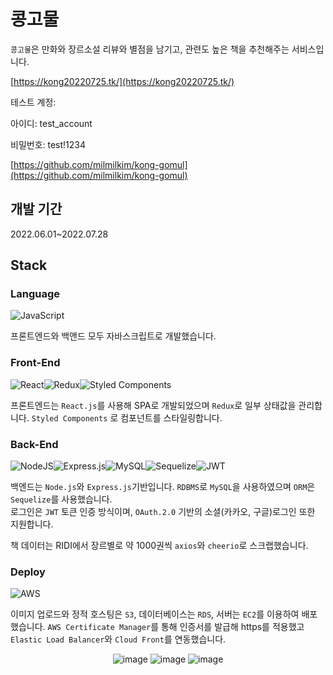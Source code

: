 # 콩고물

`콩고물`은 만화와 장르소설 리뷰와 별점을 남기고, 관련도 높은 책을 추천해주는 서비스입니다.

[https://kong20220725.tk/](https://kong20220725.tk/)

테스트 계정:

아이디: test\_account

비밀번호: test!1234

[https://github.com/milmilkim/kong-gomul](https://github.com/milmilkim/kong-gomul)

## 개발 기간

2022.06.01~2022.07.28

## Stack

### Language

![JavaScript](https://img.shields.io/badge/javascript-%23323330.svg?style=for-the-badge&logo=javascript&logoColor=%23F7DF1E)

프론트엔드와 백앤드 모두 자바스크립트로 개발했습니다.

### Front-End

![React](https://img.shields.io/badge/react-%2320232a.svg?style=for-the-badge&logo=react&logoColor=%2361DAFB)![Redux](https://img.shields.io/badge/redux-%23593d88.svg?style=for-the-badge&logo=redux&logoColor=white)![Styled Components](https://img.shields.io/badge/styled--components-DB7093?style=for-the-badge&logo=styled-components&logoColor=white)

프론트엔드는 `React.js`를 사용해 SPA로 개발되었으며 `Redux`로 일부 상태값을 관리합니다. `Styled Components` 로 컴포넌트를 스타일링합니다.

### Back-End

![NodeJS](https://img.shields.io/badge/node.js-6DA55F?style=for-the-badge&logo=node.js&logoColor=white)![Express.js](https://img.shields.io/badge/express.js-%23404d59.svg?style=for-the-badge&logo=express&logoColor=%2361DAFB)![MySQL](https://img.shields.io/badge/mysql-%2300f.svg?style=for-the-badge&logo=mysql&logoColor=white)![Sequelize](https://img.shields.io/badge/Sequelize-52B0E7?style=for-the-badge&logo=Sequelize&logoColor=white)![JWT](https://img.shields.io/badge/JWT-black?style=for-the-badge&logo=JSON%20web%20tokens)

백엔드는 `Node.js`와 `Express.js`기반입니다. `RDBMS`로 `MySQL`을 사용하였으며 `ORM`은 `Sequelize`를 사용했습니다.  
로그인은 `JWT` 토큰 인증 방식이며, `OAuth.2.0` 기반의 소셜(카카오, 구글)로그인 또한 지원합니다.

책 데이터는 RIDI에서 장르별로 약 1000권씩 `axios`와 `cheerio`로 스크랩했습니다. 

### Deploy

![AWS](https://img.shields.io/badge/AWS-%23FF9900.svg?style=for-the-badge&logo=amazon-aws&logoColor=white)

이미지 업로드와 정적 호스팅은 `S3`, 데이터베이스는 `RDS`, 서버는 `EC2`를 이용하여 배포했습니다. `AWS Certificate Manager`를 통해 인증서를 발급해 https를 적용했고 `Elastic Load Balancer`와 `Cloud Front`를 연동했습니다.

<div align="center">


![image](https://user-images.githubusercontent.com/65494214/181287776-b21c2bc1-7812-4c4d-b654-7351b7489f03.png)
![image](https://user-images.githubusercontent.com/65494214/181289158-7b96c917-d976-4498-adc1-f45dd49e996d.png)
![image](https://user-images.githubusercontent.com/65494214/184814511-6d89acc9-3ab4-406c-ae3d-9eb3f4a25d96.png)



</div>
